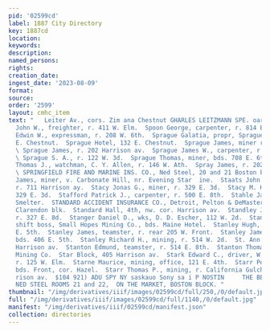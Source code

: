 ```yaml
---
pid: '02599cd'
label: 1887 City Directory
key: 1887cd
location: 
keywords: 
description: 
named_persons: 
rights: 
creation_date: 
ingest_date: '2023-08-09'
format: 
source: 
order: '2599'
layout: cmhc_item
text: "   Leiter Av., cors. Zim ana Chestnut GHARLES LEITZMANN SPE. oar, ss STA  Spitzer
  John W., freighter, r. 411 W. Elm.  Spoon George, carpenter, r. 814 EH. 3d.  Sprague
  Edwin W., expressman, r. 208 W. 6th.  Sprague Galatia, propr, Sprague Hotel, 132
  E. Chestnut.  Sprague Hotel, 132 E. Chestnut.  Sprague James, miner r. 709 E. 8th.
  \ Sprague James, r. 202 Harrison av.  Sprague James W., carpenter, r. 20S W. 6th.
  \ Sprague S. A., r. 122 W. 3d.  Sprague Thomas, miner, bds. 708 E. 6th.  Spratt
  Thomas J., watchman, C. Y. Allen, r. 146 W. Ath.  Spray James, r. 202 Harrison av.
  \ SPRINGFIELD FIRE AND MARINE INS. CO., Ned Steel, 20 and 21 Boston blk.  Spruan
  James, miner, v. Carbonate Hill, nr. Evening Star  ine.  Staats John C., mining,
  r. 711 Harrison ay.  Stacy Jonas G., miner, r. 329 E. 3d.  Stacy M. H., miner, r
  329 E. 3d.  Stafford Patrick J., carpenter, r. 500 E. 8th.  Stahle Jacob, lab, American
  Smelter.  STANDARD ACCIDENT INSURANCE CO., Detroit, Pelton & DeMasters, agts, 73
  Clarendon blk.  Standard Hall, 4th, nw. cor. Harrison av.  Standley James, miner,
  r. 327 E. 8d.  Stanger Daniel D., wks, D. D. Escher, 112 W. 2d.  Stanger John C.,
  shift boss, Small Hopes Mining Co., bds. Maine Hotel.  Stanley Hugh, miner, r. 733
  E. 5th.  Stanley James, teamster, r. rear 205 W. Front.  Stanley James C., miner,
  bds. 406 E. 5th.  Stanley Richard H., mining, r. 514 W. 2d.  St. Ann’s Rest, 220
  Harrison av.  Stanton Edmund, teamster, r. 514 E. 8th.  Stanton Thomas, miner, Adams
  Mining Co.  Star Block, 405 Harrison av.  Stark Edward C., driver, W. C. Herzog,
  r. 125 W. Elm.  Starne Maurice, mining, office, 121 E. 4th.  Starr Peter, miner,
  bds. Front, cor. Hazel.  Starr Thomas P., mining, r. California Gulch, east of Har-
  rison av.  $104 921) ADU SPY NY saskauo Sony sa i P NOSTIN     THE BEST INSURANCE
  NED STEEL ROOMS 21 and 22,  ON THE MARKET, BOSTON BLOCK. "
thumbnail: "/img/derivatives/iiif/images/02599cd/full/250,/0/default.jpg"
full: "/img/derivatives/iiif/images/02599cd/full/1140,/0/default.jpg"
manifest: "/img/derivatives/iiif/02599cd/manifest.json"
collection: directories
---
```

